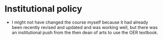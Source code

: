 # Institutional policy
* I might not have changed the course myself because it had already been recently revised and updated and was working well, but there was an institutional push from the then dean of arts to use the OER textbook. 
